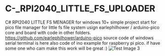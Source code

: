 # C-_RPI2040_LITTLE_FS_UPLOADER
C# RPI2040 LITTLE FS MENAGER for windows 10+
simple project start for pico file manager for little fs file system usign earlephilhower / arduino-pico core and board with code in other folders.
https://github.com/earlephilhower/arduino-pico
source code of windows serial terminal is here also code of ino example for raspberry pi pico. if have some one who cam make this work will be great :)
![Test Image 3](/fs_manager.jpg)
